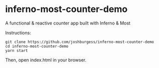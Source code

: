 # inferno-most-counter-demo
A functional &amp; reactive counter app built with Inferno &amp; Most

Instructions:

```
git clone https://github.com/joshburgess/inferno-most-counter-demo
cd inferno-most-counter-demo
yarn start
```
Then, open index.html in your browser.
